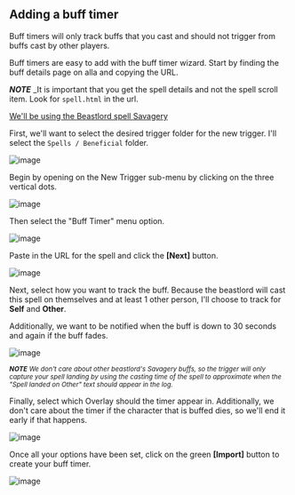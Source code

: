 ## Adding a buff timer

Buff timers will only track buffs that you cast and should not trigger from buffs cast by other players.

Buff timers are easy to add with the buff timer wizard.  Start by finding the buff details page on alla and copying the URL.

**_NOTE_** _It is important that you get the spell details and not the spell scroll item. Look for ```spell.html``` in the url.

[We'll be using the Beastlord spell Savagery](https://everquest.allakhazam.com/db/spell.html?spell=2941)

First, we'll want to select the desired trigger folder for the new trigger.  I'll select the ```Spells / Beneficial``` folder.

![image](https://user-images.githubusercontent.com/66176124/136667261-46d44d3a-cbb0-4c26-8230-ff8a82c7fcdc.png)

Begin by opening on the New Trigger sub-menu by clicking on the three vertical dots.

![image](https://user-images.githubusercontent.com/66176124/136667108-b0326a95-370c-43c1-9fe0-dbd7a4a472cc.png)

Then select the "Buff Timer" menu option.

![image](https://user-images.githubusercontent.com/66176124/136667140-15f77730-56ec-42e6-a968-5cb93660976e.png)

Paste in the URL for the spell and click the **\[Next\]** button.

![image](https://user-images.githubusercontent.com/66176124/136667181-2e74ba7b-8cb6-4299-89bc-dcf2e178f448.png)

Next, select how you want to track the buff.  Because the beastlord will cast this spell on themselves and at least 1 other person, I'll choose to track for **Self** and **Other**.

Additionally, we want to be notified when the buff is down to 30 seconds and again if the buff fades.

![image](https://user-images.githubusercontent.com/66176124/136667401-49de1e01-496c-4035-b51d-49f37b4b3133.png)

<sup>_**NOTE** We don't care about other beastlord's Savagery buffs, so the trigger will only capture your spell landing by using the casting time of the spell to approximate when the "Spell landed on Other" text should appear in the log._</sup>

Finally, select which Overlay should the timer appear in.  Additionally, we don't care about the timer if the character that is buffed dies, so we'll end it early if that happens.

![image](https://user-images.githubusercontent.com/66176124/136667496-7cea98f8-a4b5-4cc0-abbb-e27371e6290c.png)

Once all your options have been set, click on the green **\[Import\]** button to create your buff timer.

![image](https://user-images.githubusercontent.com/66176124/136667514-a8bfaa63-a8f1-4e27-a18f-533eacbe6254.png)

